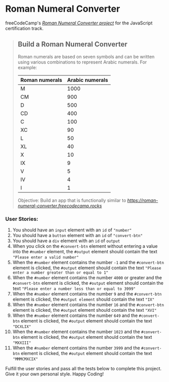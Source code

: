 # Roman Numeral Converter
freeCodeCamp's _[Roman Numeral Converter project](https://www.freecodecamp.org/learn/javascript-algorithms-and-data-structures-v8/#build-a-roman-numeral-converter-project)_ for the JavaScript certification track.

>## Build a Roman Numeral Converter
>Roman numerals are based on seven symbols and can be written using various combinations to represent Arabic numerals. For example:
>
>|Roman numerals |	Arabic numerals|
>|------|------|
>| M | 1000 |
>| CM |	900 |
>| D | 500 |
>| CD	| 400 |
>| C | 100 |
>|XC |	90 |
>|L	|50|
>|XL|	40|
>|X|	10|
>|IX|	9|
>|V|	5|
>|IV|	4|
>|I|	1|
>
>Objective: Build an app that is functionally similar to _https://roman-numeral-converter.freecodecamp.rocks_

### User Stories:

1. You should have an `input` element with an `id` of `"number"`
2. You should have a `button` element with an `id` of `"convert-btn"`
3. You should have a `div` element with an `id` of `output`
4. When you click on the `#convert-btn` element without entering a value into the `#number` element, the `#output` element should contain the text `"Please enter a valid number"`
5. When the `#number` element contains the number `-1` and the `#convert-btn` element is clicked, the `#output` element should contain the text `"Please enter a number greater than or equal to 1"`
6. When the `#number` element contains the number `4000` or greater and the `#convert-btn` element is clicked, the `#output` element should contain the text `"Please enter a number less than or equal to 3999"`
7. When the `#number` element contains the number `9` and the `#convert-btn` element is clicked, the `#output element` should contain the text `"IX"`
8. When the `#number` element contains the number `16` and the `#convert-btn` element is clicked, the `#output` element should contain the text `"XVI"`
9. When the `#number` element contains the number `649` and the `#convert-btn` element is clicked, the `#output` element should contain the text `"DCXLIX"`
10. When the `#number` element contains the number `1023` and the `#convert-btn` element is clicked, the `#output` element should contain the text `"MXXIII"`
11. When the `#number` element contains the number `3999` and the `#convert-btn` element is clicked, the `#output` element should contain the text `"MMMCMXCIX"`

Fulfill the user stories and pass all the tests below to complete this project. Give it your own personal style. Happy Coding!
